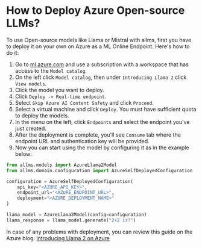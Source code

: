 # How to Deploy Azure Open-source LLMs?


To use Open-source models like Llama or Mistral with allms, first you have to deploy it on your own on Azure as a ML Online Endpoint. 
Here's how to do it:

1. Go to [ml.azure.com](https://ml.azure.com/) and use a subscription with a workspace that has access to the
   `Model catalog`.
2. On the left click `Model catalog`, then under `Introducing Llama 2` click `View models`.
3. Click the model you want to deploy.
4. Click `Deploy -> Real-time endpoint`.
5. Select `Skip Azure AI Content Safety` and click `Proceed`.
6. Select a virtual machine and click `Deploy`. You must have sufficient quota to deploy the models. 
7. In the menu on the left, click `Endpoints` and select the endpoint you've just created.
8. After the deployment is complete, you'll see `Consume` tab where the endpoint URL and authentication key will be
   provided.
9. Now you can start using the model by configuring it as in the example below:

```python
from allms.models import AzureLlama2Model
from allms.domain.configuration import AzureSelfDeployedConfiguration

configuration = AzureSelfDeployedConfiguration(
    api_key="<AZURE_API_KEY>",
    endpoint_url="<AZURE_ENDPOINT_URL>",
    deployment="<AZURE_DEPLOYMENT_NAME>"
)

llama_model = AzureLlama2Model(config=configuration)
llama_response = llama_model.generate("2+2 is?")
```


In case of any problems with deployment, you can review this guide on the Azure blog: 
[Introducing Llama 2 on Azure](https://techcommunity.microsoft.com/t5/ai-machine-learning-blog/introducing-llama-2-on-azure/ba-p/3881233)

